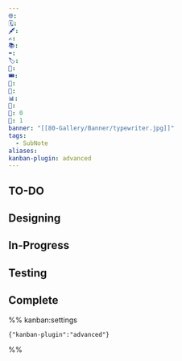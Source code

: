 ```yaml
---
🌐: 
🗓️: 
🖋️: 
✍️: 
📚: 
⬅️: 
🏷️: 
🎫: 
🎟️: 
📇: 
🔖: 
📊: 
🏁: 
🏹: 0
🎯: 1
banner: "[[80-Gallery/Banner/typewriter.jpg]]"
tags:
  - SubNote
aliases: 
kanban-plugin: advanced
---
```


## TO-DO



## Designing



## In-Progress



## Testing



## Complete





%% kanban:settings
```
{"kanban-plugin":"advanced"}
```
%%